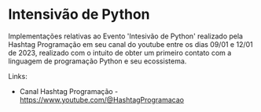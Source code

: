 ﻿# Intensivão de Python

Implementações relativas ao Evento 'Intesivão de Python' realizado pela Hashtag Programação em seu canal do youtube entre os dias 09/01 e 12/01 de 2023, realizado com o intuito de obter um primeiro contato com a linguagem de programação Python e seu ecossistema.

Links:

- Canal Hashtag Programação - https://www.youtube.com/@HashtagProgramacao
